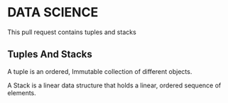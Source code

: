 
# DATA SCIENCE
This pull request contains tuples and stacks 

## Tuples And Stacks
 A tuple is an ordered, Immutable collection of different objects.
 
A Stack is a linear data structure that holds a linear, ordered sequence of elements.
